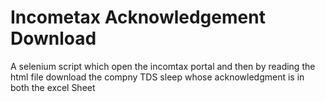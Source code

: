 # Incometax Acknowledgement Download
A selenium script which open the incomtax portal and then by reading the html file download the compny TDS sleep whose acknowledgment is in both the excel Sheet
